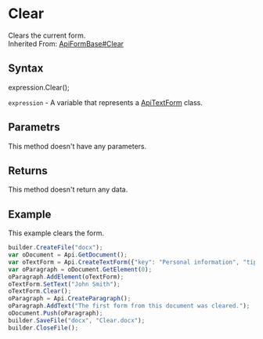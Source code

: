 # Clear

Clears the current form.<br>Inherited From: [ApiFormBase#Clear](../../ApiFormBase/Methods/Clear.md)

## Syntax

expression.Clear();

`expression` - A variable that represents a [ApiTextForm](../ApiTextForm.md) class.

## Parametrs

This method doesn't have any parameters.

## Returns

This method doesn't return any data.

## Example

This example clears the form.

```javascript
builder.CreateFile("docx");
var oDocument = Api.GetDocument();
var oTextForm = Api.CreateTextForm({"key": "Personal information", "tip": "Enter your first name", "required": true, "placeholder": "First name", "comb": true, "maxCharacters": 10, "cellWidth": 3, "multiLine": false, "autoFit": false});
var oParagraph = oDocument.GetElement(0);
oParagraph.AddElement(oTextForm);
oTextForm.SetText("John Smith");
oTextForm.Clear();
oParagraph = Api.CreateParagraph();
oParagraph.AddText("The first form from this document was cleared.");
oDocument.Push(oParagraph);
builder.SaveFile("docx", "Clear.docx");
builder.CloseFile();
```